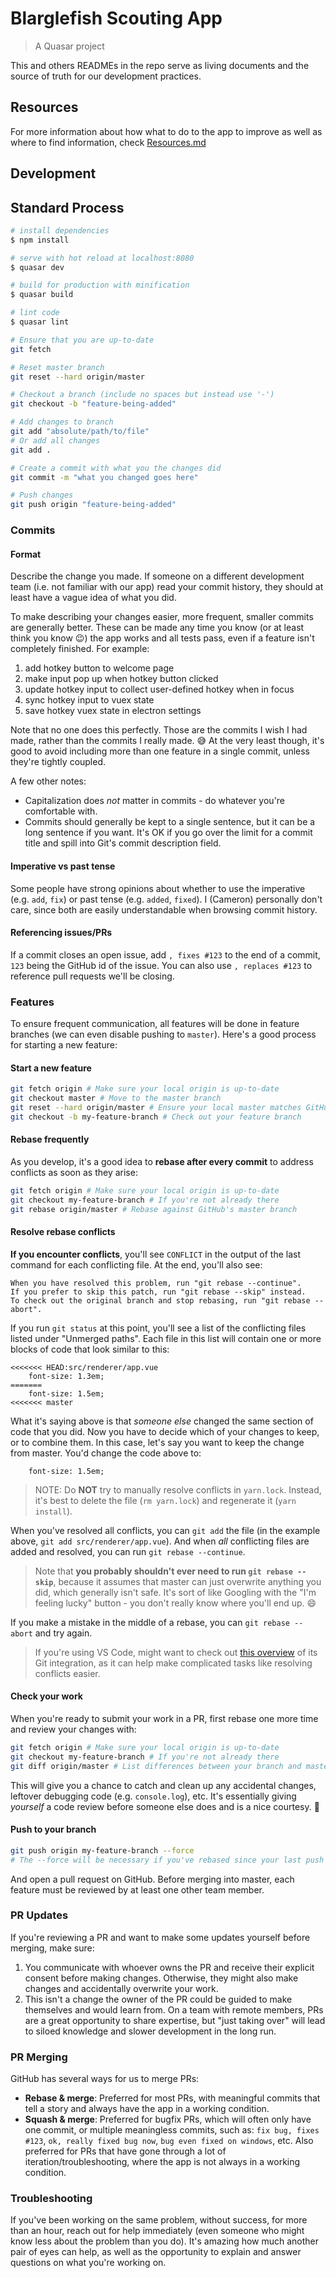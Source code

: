 # Blarglefish Scouting App
> A Quasar project

This and others READMEs in the repo serve as living documents and the source of truth for our development practices.

## Resources
For more information about how what to do to the app to improve as well as where to find information,
check [Resources.md](https://github.com/blarglefish1255/blarglefish-scouting-app/blob/master/Resources.md)

## Development

## Standard Process

``` bash
# install dependencies
$ npm install

# serve with hot reload at localhost:8080
$ quasar dev

# build for production with minification
$ quasar build

# lint code
$ quasar lint
```

```bash
# Ensure that you are up-to-date
git fetch

# Reset master branch
git reset --hard origin/master

# Checkout a branch (include no spaces but instead use '-')
git checkout -b "feature-being-added"

# Add changes to branch
git add "absolute/path/to/file"
# Or add all changes
git add .

# Create a commit with what you the changes did
git commit -m "what you changed goes here"

# Push changes
git push origin "feature-being-added"
```

### Commits

#### Format

Describe the change you made. If someone on a different development team (i.e. not familiar with our app) read your commit history, they should at least have a vague idea of what you did.

To make describing your changes easier, more frequent, smaller commits are generally better. These can be made any time you know (or at least think you know 😉) the app works and all tests pass, even if a feature isn't completely finished. For example:

1. add hotkey button to welcome page
2. make input pop up when hotkey button clicked
3. update hotkey input to collect user-defined hotkey when in focus
4. sync hotkey input to vuex state
5. save hotkey vuex state in electron settings

Note that no one does this perfectly. Those are the commits I wish I had made, rather than the commits I really made. 😅 At the very least though, it's good to avoid including more than one feature in a single commit, unless they're tightly coupled.

A few other notes:

- Capitalization does *not* matter in commits - do whatever you're comfortable with.
- Commits should generally be kept to a single sentence, but it can be a long sentence if you want. It's OK if you go over the limit for a commit title and spill into Git's commit description field.

#### Imperative vs past tense

Some people have strong opinions about whether to use the imperative (e.g. `add`, `fix`) or past tense (e.g. `added`, `fixed`). I (Cameron) personally don't care, since both are easily understandable when browsing commit history.

#### Referencing issues/PRs

If a commit closes an open issue, add `, fixes #123` to the end of a commit, `123` being the GitHub id of the issue. You can also use `, replaces #123` to reference pull requests we'll be closing.

### Features

To ensure frequent communication, all features will be done in feature branches (we can even disable pushing to `master`). Here's a good process for starting a new feature:

#### Start a new feature

``` sh
git fetch origin # Make sure your local origin is up-to-date
git checkout master # Move to the master branch
git reset --hard origin/master # Ensure your local master matches GitHub's
git checkout -b my-feature-branch # Check out your feature branch
```

#### Rebase frequently

As you develop, it's a good idea to **rebase after every commit** to address conflicts as soon as they arise:

``` sh
git fetch origin # Make sure your local origin is up-to-date
git checkout my-feature-branch # If you're not already there
git rebase origin/master # Rebase against GitHub's master branch
```

#### Resolve rebase conflicts

**If you encounter conflicts**, you'll see `CONFLICT` in the output of the last command for each conflicting file. At the end, you'll also see:

```
When you have resolved this problem, run "git rebase --continue".
If you prefer to skip this patch, run "git rebase --skip" instead.
To check out the original branch and stop rebasing, run "git rebase --abort".
```

If you run `git status` at this point, you'll see a list of the conflicting files listed under "Unmerged paths". Each file in this list will contain one or more blocks of code that look similar to this:

```
<<<<<<< HEAD:src/renderer/app.vue
    font-size: 1.3em;
=======
    font-size: 1.5em;
<<<<<<< master
```

What it's saying above is that _someone else_ changed the same section of code that you did. Now you have to decide which of your changes to keep, or to combine them. In this case, let's say you want to keep the change from master. You'd change the code above to:

```
    font-size: 1.5em;
```

> NOTE: Do **NOT** try to manually resolve conflicts in `yarn.lock`. Instead, it's best to delete the file (`rm yarn.lock`) and regenerate it (`yarn install`).

When you've resolved all conflicts, you can `git add` the file (in the example above, `git add src/renderer/app.vue`). And when _all_ conflicting files are added and resolved, you can run `git rebase --continue`.

> Note that **you probably shouldn't ever need to run `git rebase --skip`**, because it assumes that master can just overwrite anything you did, which generally isn't safe. It's sort of like Googling with the "I'm feeling lucky" button - you don't really know where you'll end up. 😄

If you make a mistake in the middle of a rebase, you can `git rebase --abort` and try again.

> If you're using VS Code, might want to check out [this overview](https://www.youtube.com/watch?v=AKNYgP0yEOY) of its Git integration, as it can help make complicated tasks like resolving conflicts easier.

#### Check your work

When you're ready to submit your work in a PR, first rebase one more time and review your changes with:

``` sh
git fetch origin # Make sure your local origin is up-to-date
git checkout my-feature-branch # If you're not already there
git diff origin/master # List differences between your branch and master
```

This will give you a chance to catch and clean up any accidental changes, leftover debugging code (e.g. `console.log`), etc. It's essentially giving _yourself_ a code review before someone else does and is a nice courtesy. 🙂

#### Push to your branch

``` sh
git push origin my-feature-branch --force
# The --force will be necessary if you've rebased since your last push
```

And open a pull request on GitHub. Before merging into master, each feature must be reviewed by at least one other team member.

### PR Updates

If you're reviewing a PR and want to make some updates yourself before merging, make sure:

1. You communicate with whoever owns the PR and receive their explicit consent before making changes. Otherwise, they might also make changes and accidentally overwrite your work.
2. This isn't a change the owner of the PR could be guided to make themselves and would learn from. On a team with remote members, PRs are a great opportunity to share expertise, but "just taking over" will lead to siloed knowledge and slower development in the long run.

### PR Merging

GitHub has several ways for us to merge PRs:

- **Rebase & merge**: Preferred for most PRs, with meaningful commits that tell a story and always have the app in a working condition.
- **Squash & merge**: Preferred for bugfix PRs, which will often only have one commit, or multiple meaningless commits, such as: `fix bug, fixes #123`, `ok, really fixed bug now`, `bug even fixed on windows`, etc. Also preferred for PRs that have gone through a lot of iteration/troubleshooting, where the app is not always in a working condition.

### Troubleshooting

If you've been working on the same problem, without success, for more than an hour, reach out for help immediately (even someone who might know less about the problem than you do). It's amazing how much another pair of eyes can help, as well as the opportunity to explain and answer questions on what you're working on.
